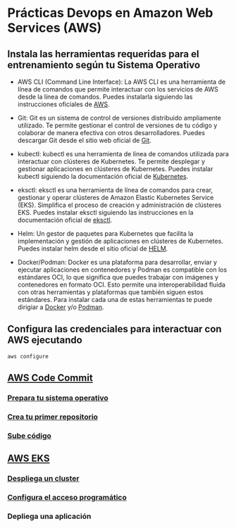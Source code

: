 # Prácticas Devops en Amazon Web Services (AWS)

## Instala las herramientas requeridas para el entrenamiento según tu Sistema Operativo
- AWS CLI (Command Line Interface): La AWS CLI es una herramienta de línea de comandos que permite interactuar con los servicios de AWS desde la línea de comandos. Puedes instalarla siguiendo las instrucciones oficiales de [AWS](https://docs.aws.amazon.com/cli/latest/userguide/getting-started-install.html).

- Git: Git es un sistema de control de versiones distribuido ampliamente utilizado. Te permite gestionar el control de versiones de tu código y colaborar de manera efectiva con otros desarrolladores. Puedes descargar Git desde el sitio web oficial de [Git](https://git-scm.com/downloads).

- kubectl: kubectl es una herramienta de línea de comandos utilizada para interactuar con clústeres de Kubernetes. Te permite desplegar y gestionar aplicaciones en clústeres de Kubernetes. Puedes instalar kubectl siguiendo la documentación oficial de [Kubernetes](https://kubernetes.io/docs/tasks/tools/).

- eksctl: eksctl es una herramienta de línea de comandos para crear, gestionar y operar clústeres de Amazon Elastic Kubernetes Service (EKS). Simplifica el proceso de creación y administración de clústeres EKS. Puedes instalar eksctl siguiendo las instrucciones en la documentación oficial de [eksctl](https://eksctl.io/).

- Helm: Un gestor de paquetes para Kubernetes que facilita la implementación y gestión de aplicaciones en clústeres de Kubernetes. Puedes instalar helm desde el sitio oficial de [HELM](https://helm.sh/docs/intro/install/).

- Docker/Podman: Docker es una plataforma para desarrollar, enviar y ejecutar aplicaciones en contenedores y Podman es compatible con los estándares OCI, lo que significa que puedes trabajar con imágenes y contenedores en formato OCI. Esto permite una interoperabilidad fluida con otras herramientas y plataformas que también siguen estos estándares. Para instalar cada una de estas herramientas te puede dirigiar a [Docker](https://docs.docker.com/get-docker/) y/o [Podman](https://podman.io/docs/installation).

## Configura las credenciales para interactuar con AWS ejecutando
```shell
aws configure
```

## [AWS Code Commit](codecommit.md)
### [Prepara tu sistema operativo](codecommit.md#prepara-tu-sistema-operativo)
### [Crea tu primer repositorio](codecommit.md#crea-tu-primer-repositorio)
### [Sube código](codecommit.md#Sube-código)

## [AWS EKS](eks.md)
### [Despliega un cluster](eks.md#despliega-un-cluster-eks)
### [Configura el acceso programático](eks.md#configura-el-acceso-programatico)
### Depliega una aplicación